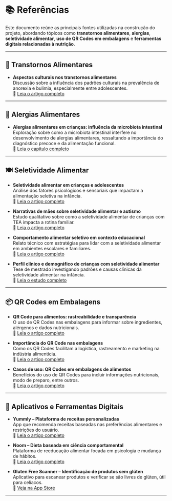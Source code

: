 # 📚 Referências

Este documento reúne as principais fontes utilizadas na construção do projeto, abordando tópicos como **transtornos alimentares**, **alergias**, **seletividade alimentar**, **uso de QR Codes em embalagens** e **ferramentas digitais relacionadas à nutrição**.

---

## 🧠 **Transtornos Alimentares**

- **Aspectos culturais nos transtornos alimentares**  
  Discussão sobre a influência dos padrões culturais na prevalência de anorexia e bulimia, especialmente entre adolescentes.  
  🔗 [Leia o artigo completo](https://www.scielo.br/j/rbp/a/P6XZkzr5nTjmdVBTYyJVZPD/?format=html)

---

## 🌾 **Alergias Alimentares**

- **Alergias alimentares em crianças: influência da microbiota intestinal**  
  Exploração sobre como a microbiota intestinal interfere no desenvolvimento de alergias alimentares, ressaltando a importância do diagnóstico precoce e da alimentação funcional.  
  🔗 [Leia o capítulo completo](https://cinasama.com.br/wp-content/uploads/2021/09/NUTRI%C3%87%C3%83O-E-SA%C3%9ADE-vol-1-ANO-2017.pdf#page=15)

---

## 🍽️ **Seletividade Alimentar**

- **Seletividade alimentar em crianças e adolescentes**  
  Análise dos fatores psicológicos e sensoriais que impactam a alimentação seletiva na infância.  
  🔗 [Leia o artigo completo](https://www.scielo.br/j/jbpsiq/a/XMDX3Wc8Xn7XbcYvRfjdSpd/)

- **Narrativas de mães sobre seletividade alimentar e autismo**  
  Estudo qualitativo sobre como a seletividade alimentar de crianças com TEA impacta a rotina familiar.  
  🔗 [Leia o artigo completo](https://www.scielo.br/j/cadbto/a/hZ4RyjSvfmXYFjGKPFqCrnb/?format=html&lang=pt)

- **Comportamento alimentar seletivo em contexto educacional**  
  Relato técnico com estratégias para lidar com a seletividade alimentar em ambientes escolares e familiares.  
  🔗 [Leia o artigo completo](https://atividadeparaeducacaoespecial.com/wp-content/uploads/2014/12/alimenta%C3%A7%C3%A3o-seletiva.pdf)

- **Perfil clínico e demográfico de crianças com seletividade alimentar**  
  Tese de mestrado investigando padrões e causas clínicas da seletividade alimentar na infância.  
  🔗 [Leia o estudo completo](https://repositorio.ufu.br/handle/123456789/44792)

---

## 📦 **QR Codes em Embalagens**

- **QR Code para alimentos: rastreabilidade e transparência**  
  O uso de QR Codes nas embalagens para informar sobre ingredientes, alérgenos e dados nutricionais.  
  🔗 [Leia o artigo completo](https://me-qr.com/pt/page/cases/qr-code-for-food)

- **Importância do QR Code nas embalagens**  
  Como os QR Codes facilitam a logística, rastreamento e marketing na indústria alimentícia.  
  🔗 [Leia o artigo completo](https://blog.bluesoft.com.br/importancia-qr-code-nas-embalagens)

- **Casos de uso: QR Codes em embalagens de alimentos**  
  Benefícios do uso de QR Codes para incluir informações nutricionais, modo de preparo, entre outros.  
  🔗 [Leia o artigo completo](https://qrcodekit.com/pt-br/casos-de-utilizacao/codigos-qr-em-embalagem-de-alimentos/)

---

## 📱 **Aplicativos e Ferramentas Digitais**

- **Yummly – Plataforma de receitas personalizadas**  
  App que recomenda receitas baseadas nas preferências alimentares e restrições do usuário.  
  🔗 [Leia o artigo completo](https://siteschapeco.com.br/glossario/o-que-e-yummly-descubra-a-plataforma-de-receitas/)

- **Noom – Dieta baseada em ciência comportamental**  
  Plataforma de reeducação alimentar focada em psicologia e mudança de hábitos.  
  🔗 [Leia o artigo completo](https://boaforma.abril.com.br/alimentacao/dieta-noom/)

- **Gluten Free Scanner – Identificação de produtos sem glúten**  
  Aplicativo para escanear produtos e verificar se são livres de glúten, útil para celíacos.  
  🔗 [Veja na App Store](https://apps.apple.com/us/app/the-gluten-free-scanner/id969482476)

---

